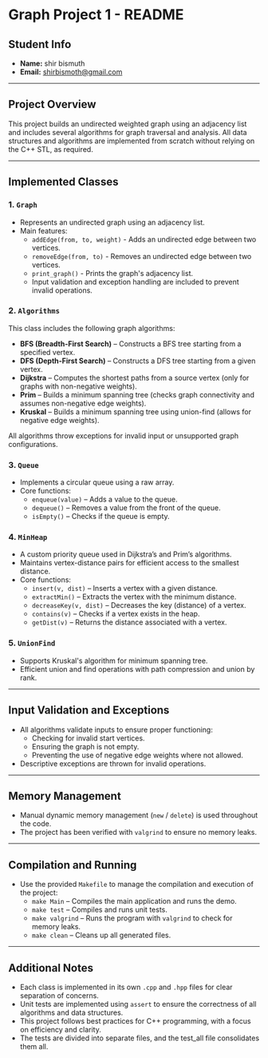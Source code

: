 # Graph Project 1 - README

## Student Info

- **Name:** shir bismuth  
- **Email:** shirbismoth@gmail.com

---

## Project Overview

This project builds an undirected weighted graph using an adjacency list and includes several algorithms for graph traversal and analysis. All data structures and algorithms are implemented from scratch without relying on the C++ STL, as required.

---

## Implemented Classes

### 1. `Graph`

- Represents an undirected graph using an adjacency list.
- Main features:
  - `addEdge(from, to, weight)` - Adds an undirected edge between two vertices.
  - `removeEdge(from, to)` - Removes an undirected edge between two vertices.
  - `print_graph()` - Prints the graph's adjacency list.
  - Input validation and exception handling are included to prevent invalid operations.

### 2. `Algorithms`

This class includes the following graph algorithms:

- **BFS (Breadth-First Search)** – Constructs a BFS tree starting from a specified vertex.
- **DFS (Depth-First Search)** – Constructs a DFS tree starting from a given vertex.
- **Dijkstra** – Computes the shortest paths from a source vertex (only for graphs with non-negative weights).
- **Prim** – Builds a minimum spanning tree (checks graph connectivity and assumes non-negative edge weights).
- **Kruskal** – Builds a minimum spanning tree using union-find (allows for negative edge weights).

All algorithms throw exceptions for invalid input or unsupported graph configurations.

### 3. `Queue`

- Implements a circular queue using a raw array.
- Core functions:
  - `enqueue(value)` – Adds a value to the queue.
  - `dequeue()` – Removes a value from the front of the queue.
  - `isEmpty()` – Checks if the queue is empty.

### 4. `MinHeap`

- A custom priority queue used in Dijkstra’s and Prim’s algorithms.
- Maintains vertex-distance pairs for efficient access to the smallest distance.
- Core functions:
  - `insert(v, dist)` – Inserts a vertex with a given distance.
  - `extractMin()` – Extracts the vertex with the minimum distance.
  - `decreaseKey(v, dist)` – Decreases the key (distance) of a vertex.
  - `contains(v)` – Checks if a vertex exists in the heap.
  - `getDist(v)` – Returns the distance associated with a vertex.

### 5. `UnionFind`

- Supports Kruskal's algorithm for minimum spanning tree.
- Efficient union and find operations with path compression and union by rank.

---

## Input Validation and Exceptions

- All algorithms validate inputs to ensure proper functioning:
  - Checking for invalid start vertices.
  - Ensuring the graph is not empty.
  - Preventing the use of negative edge weights where not allowed.
- Descriptive exceptions are thrown for invalid operations.

---

## Memory Management

- Manual dynamic memory management (`new` / `delete`) is used throughout the code.
- The project has been verified with `valgrind` to ensure no memory leaks.

---

## Compilation and Running

- Use the provided `Makefile` to manage the compilation and execution of the project:
  - `make Main` – Compiles the main application and runs the demo.
  - `make test` – Compiles and runs unit tests.
  - `make valgrind` – Runs the program with `valgrind` to check for memory leaks.
  - `make clean` – Cleans up all generated files.

---

## Additional Notes

- Each class is implemented in its own `.cpp` and `.hpp` files for clear separation of concerns.
- Unit tests are implemented using `assert` to ensure the correctness of all algorithms and data structures.
- This project follows best practices for C++ programming, with a focus on efficiency and clarity.
- The tests are divided into separate files, and the test_all file consolidates them all.

